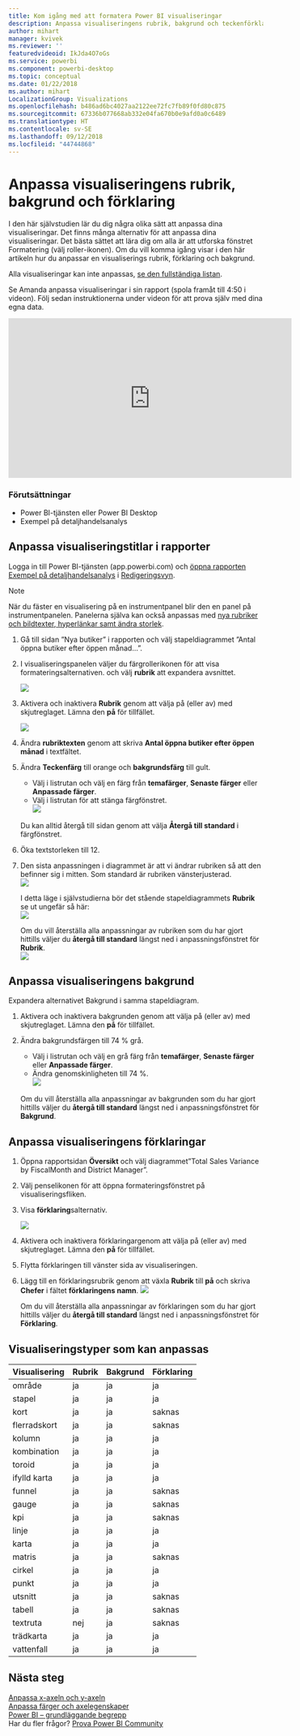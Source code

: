 ```yaml
---
title: Kom igång med att formatera Power BI visualiseringar
description: Anpassa visualiseringens rubrik, bakgrund och teckenförklaring
author: mihart
manager: kvivek
ms.reviewer: ''
featuredvideoid: IkJda4O7oGs
ms.service: powerbi
ms.component: powerbi-desktop
ms.topic: conceptual
ms.date: 01/22/2018
ms.author: mihart
LocalizationGroup: Visualizations
ms.openlocfilehash: b486ad6bc4027aa2122ee72fc7fb89f0fd80c875
ms.sourcegitcommit: 67336b077668ab332e04fa670b0e9afd0a0c6489
ms.translationtype: HT
ms.contentlocale: sv-SE
ms.lasthandoff: 09/12/2018
ms.locfileid: "44744868"
---
```

# <a name="customize-visualization-titles-legends-and-backgrounds"></a>Anpassa visualiseringens rubrik, bakgrund och förklaring
I den här självstudien lär du dig några olika sätt att anpassa dina visualiseringar.   Det finns många alternativ för att anpassa dina visualiseringar. Det bästa sättet att lära dig om alla är att utforska fönstret Formatering (välj roller-ikonen).  Om du vill komma igång visar i den här artikeln hur du anpassar en visualiserings rubrik, förklaring och bakgrund.  

Alla visualiseringar kan inte anpassas, [se den fullständiga listan](#list).  

Se Amanda anpassa visualiseringar i sin rapport (spola framåt till 4:50 i videon). Följ sedan instruktionerna under videon för att prova själv med dina egna data.

<iframe width="560" height="315" src="https://www.youtube.com/embed/IkJda4O7oGs" frameborder="0" allowfullscreen></iframe>

### <a name="prerequisites"></a>Förutsättningar
- Power BI-tjänsten eller Power BI Desktop
- Exempel på detaljhandelsanalys

## <a name="customize-visualization-titles-in-reports"></a>Anpassa visualiseringstitlar i rapporter
Logga in till Power BI-tjänsten (app.powerbi.com) och [öppna rapporten Exempel på detaljhandelsanalys](../sample-datasets.md) i [Redigeringsvyn](../service-interact-with-a-report-in-editing-view.md).

> [!NOTE]
> När du fäster en visualisering på en instrumentpanel blir den en panel på instrumentpanelen.  Panelerna själva kan också anpassas med [nya rubriker och bildtexter, hyperlänkar samt ändra storlek](../service-dashboard-edit-tile.md).
> 
> 

1. Gå till sidan ”Nya butiker” i rapporten och välj stapeldiagrammet ”Antal öppna butiker efter öppen månad...”.
2. I visualiseringspanelen väljer du färgrollerikonen för att visa formateringsalternativen.  och välj **rubrik** att expandera avsnittet.  

   ![](media/power-bi-visualization-customize-title-background-and-legend/power-bi-formatting-menu.png)
3. Aktivera och inaktivera **Rubrik** genom att välja på (eller av) med skjutreglaget. Lämna den **på** för tillfället.  

   ![](media/power-bi-visualization-customize-title-background-and-legend/onoffslider.png)
4. Ändra **rubriktexten** genom att skriva **Antal öppna butiker efter öppen månad** i textfältet.  
5. Ändra **Teckenfärg** till orange och **bakgrundsfärg** till gult.

   * Välj i listrutan och välj en färg från **temafärger**, **Senaste färger** eller **Anpassade färger**.
   * Välj i listrutan för att stänga färgfönstret.  
     ![](media/power-bi-visualization-customize-title-background-and-legend/customizecolorpicker.png)

   Du kan alltid återgå till sidan genom att välja **Återgå till standard** i färgfönstret.
6. Öka textstorleken till 12.
7. Den sista anpassningen i diagrammet är att vi ändrar rubriken så att den befinner sig i mitten. Som standard är rubriken vänsterjusterad.  
   ![](media/power-bi-visualization-customize-title-background-and-legend/customizealign.png)

    I detta läge i självstudierna bör det stående stapeldiagrammets **Rubrik** se ut ungefär så här:  
    ![](media/power-bi-visualization-customize-title-background-and-legend/tutorialprogress1.png)

    Om du vill återställa alla anpassningar av rubriken som du har gjort hittills väljer du **återgå till standard** längst ned i anpassningsfönstret för **Rubrik**.  
    ![](media/power-bi-visualization-customize-title-background-and-legend/revertall.png)

## <a name="customize-visualization-backgrounds"></a>Anpassa visualiseringens bakgrund
Expandera alternativet Bakgrund i samma stapeldiagram.

1. Aktivera och inaktivera bakgrunden genom att välja på (eller av) med skjutreglaget. Lämna den **på** för tillfället.
2. Ändra bakgrundsfärgen till 74 % grå.

   * Välj i listrutan och välj en grå färg från **temafärger**, **Senaste färger** eller **Anpassade färger**.
   * Ändra genomskinligheten till 74 %.   
     ![](media/power-bi-visualization-customize-title-background-and-legend/power-bi-customize-background.png)

   Om du vill återställa alla anpassningar av bakgrunden som du har gjort hittills väljer du **återgå till standard** längst ned i anpassningsfönstret för **Bakgrund**.

## <a name="customize-visualization-legends"></a>Anpassa visualiseringens förklaringar
1. Öppna rapportsidan **Översikt** och välj diagrammet”Total Sales Variance by FiscalMonth and District Manager”.
2. Välj penselikonen för att öppna formateringsfönstret på visualiseringsfliken.  
3. Visa **förklaring**salternativ.

      ![](media/power-bi-visualization-customize-title-background-and-legend/legend.png)
4. Aktivera och inaktivera förklaringargenom att välja på (eller av) med skjutreglaget. Lämna den **på** för tillfället.
5. Flytta förklaringen till vänster sida av visualiseringen.    
6. Lägg till en förklaringsrubrik genom att växla **Rubrik** till **på** och skriva **Chefer** i fältet **förklaringens namn**.
   ![](media/power-bi-visualization-customize-title-background-and-legend/legend-move.png)

   Om du vill återställa alla anpassningar av förklaringen som du har gjort hittills väljer du **återgå till standard** längst ned i anpassningsfönstret för **Förklaring**.

<a name="list"></a>

## <a name="visualization-types-that-can-be-customized"></a>Visualiseringstyper som kan anpassas

| Visualisering | Rubrik | Bakgrund | Förklaring |
|:--- |:--- |:--- |:--- |
| område |ja |ja |ja |
| stapel |ja |ja |ja |
| kort |ja |ja |saknas |
| flerradskort |ja |ja |saknas |
| kolumn |ja |ja |ja |
| kombination |ja |ja |ja |
| toroid |ja |ja |ja |
| ifylld karta |ja |ja |ja |
| funnel |ja |ja |saknas |
| gauge |ja |ja |saknas |
| kpi |ja |ja |saknas |
| linje |ja |ja |ja |
| karta |ja |ja |ja |
| matris |ja |ja |saknas |
| cirkel |ja |ja |ja |
| punkt |ja |ja |ja |
| utsnitt |ja |ja |saknas |
| tabell |ja |ja |saknas |
| textruta |nej |ja |saknas |
| trädkarta |ja |ja |ja |
| vattenfall |ja |ja |ja |

## <a name="next-steps"></a>Nästa steg
[Anpassa x-axeln och y-axeln](power-bi-visualization-customize-x-axis-and-y-axis.md)  
[Anpassa färger och axelegenskaper](service-getting-started-with-color-formatting-and-axis-properties.md)  
[Power BI – grundläggande begrepp](../service-basic-concepts.md)  
Har du fler frågor? [Prova Power BI Community](http://community.powerbi.com/)

